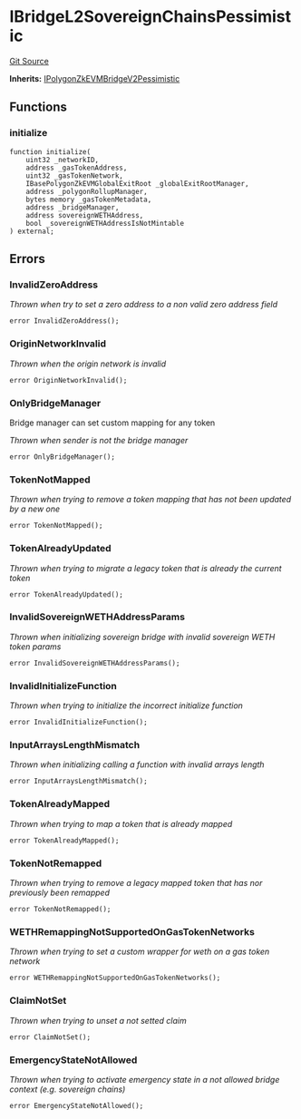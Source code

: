# IBridgeL2SovereignChainsPessimistic
[Git Source](https://github.com/agglayer/agglayer-contracts/blob/a8bf2955890e7123a84542ced57636d763299651/contracts/v2/previousVersions/pessimistic/IBridgeL2SovereignChainsPessimistic.sol)

**Inherits:**
[IPolygonZkEVMBridgeV2Pessimistic](/contracts/v2/previousVersions/pessimistic/IPolygonZkEVMBridgeV2Pessimistic.sol/interface.IPolygonZkEVMBridgeV2Pessimistic.md)


## Functions
### initialize


```solidity
function initialize(
    uint32 _networkID,
    address _gasTokenAddress,
    uint32 _gasTokenNetwork,
    IBasePolygonZkEVMGlobalExitRoot _globalExitRootManager,
    address _polygonRollupManager,
    bytes memory _gasTokenMetadata,
    address _bridgeManager,
    address sovereignWETHAddress,
    bool _sovereignWETHAddressIsNotMintable
) external;
```

## Errors
### InvalidZeroAddress
*Thrown when try to set a zero address to a non valid zero address field*


```solidity
error InvalidZeroAddress();
```

### OriginNetworkInvalid
*Thrown when the origin network is invalid*


```solidity
error OriginNetworkInvalid();
```

### OnlyBridgeManager
Bridge manager can set custom mapping for any token

*Thrown when sender is not the bridge manager*


```solidity
error OnlyBridgeManager();
```

### TokenNotMapped
*Thrown when trying to remove a token mapping that has not been updated by a new one*


```solidity
error TokenNotMapped();
```

### TokenAlreadyUpdated
*Thrown when trying to migrate a legacy token that is already the current token*


```solidity
error TokenAlreadyUpdated();
```

### InvalidSovereignWETHAddressParams
*Thrown when initializing sovereign bridge with invalid sovereign WETH token params*


```solidity
error InvalidSovereignWETHAddressParams();
```

### InvalidInitializeFunction
*Thrown when trying to initialize the incorrect initialize function*


```solidity
error InvalidInitializeFunction();
```

### InputArraysLengthMismatch
*Thrown when initializing calling a function with invalid arrays length*


```solidity
error InputArraysLengthMismatch();
```

### TokenAlreadyMapped
*Thrown when trying to map a token that is already mapped*


```solidity
error TokenAlreadyMapped();
```

### TokenNotRemapped
*Thrown when trying to remove a legacy mapped token that has nor previously been remapped*


```solidity
error TokenNotRemapped();
```

### WETHRemappingNotSupportedOnGasTokenNetworks
*Thrown when trying to set a custom wrapper for weth on a gas token network*


```solidity
error WETHRemappingNotSupportedOnGasTokenNetworks();
```

### ClaimNotSet
*Thrown when trying to unset a not setted claim*


```solidity
error ClaimNotSet();
```

### EmergencyStateNotAllowed
*Thrown when trying to activate emergency state in a not allowed bridge context (e.g. sovereign chains)*


```solidity
error EmergencyStateNotAllowed();
```

